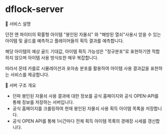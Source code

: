# dflock-server

📝 서비스 설명

던전 앤 파이터의 확률형 아이템 "봉인된 자물쇠" 와 "해방된 열쇠"사용시 얻을 수 있는 아이템 및 골드를 예측하고 플레이어들의 획득 결과를 예측합니다.

해당 아이템의 예상 골드 기대값, 아이템 획득 가능성은 "정규분포"로 표현하기엔 적합하지 않으며 아이템 사용 방식또한 매우 복잡합니다.

따라서 몬테 카를로 시뮬레이션과 포아송 분포를 활용하여 아이템 사용 결과값을 표현하는 서비스를 제공합니다.

📜 서버 구조 개요

- 던파 봉인된 자물쇠 사용 결과에 대한 정보를 공식 홈페이지와 공식 OPEN-API를 통해 정보를 저장하는 서버입니다.
- 공식 홈페이지를 크롤링하여 현재 봉인된 자물쇠 사용 획득 아이템 목록을 저장합니다.
- 공식 OPEN API를 통해 1시간마다 전체 획득 아이템 목록의 경매장 시세를 갱신합니다.


